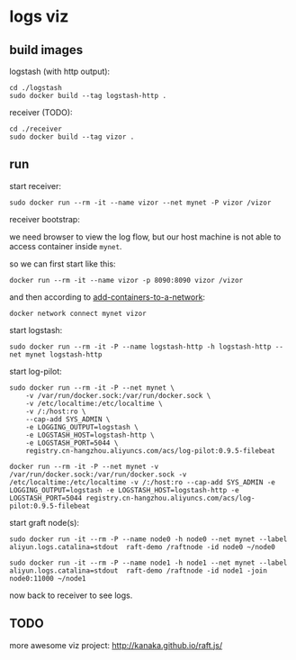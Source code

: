 # logs viz

## build images

logstash (with http output):

```
cd ./logstash
sudo docker build --tag logstash-http .
```

receiver (TODO):

```
cd ./receiver
sudo docker build --tag vizor .
```

## run 

start receiver:
```
sudo docker run --rm -it --name vizor --net mynet -P vizor /vizor
```

receiver bootstrap:

we need browser to view the log flow, but our host machine is not able to access container inside `mynet`.

so we can first start like this:

```
docker run --rm -it --name vizor -p 8090:8090 vizor /vizor
```

and then according to [add-containers-to-a-network](https://docs.docker.com/engine/tutorials/networkingcontainers/#add-containers-to-a-network):

```
docker network connect mynet vizor
```

start logstash:
```
sudo docker run --rm -it -P --name logstash-http -h logstash-http --net mynet logstash-http
```

start log-pilot:
```
sudo docker run --rm -it -P --net mynet \
    -v /var/run/docker.sock:/var/run/docker.sock \
    -v /etc/localtime:/etc/localtime \
    -v /:/host:ro \
    --cap-add SYS_ADMIN \
    -e LOGGING_OUTPUT=logstash \
    -e LOGSTASH_HOST=logstash-http \
    -e LOGSTASH_PORT=5044 \
    registry.cn-hangzhou.aliyuncs.com/acs/log-pilot:0.9.5-filebeat

docker run --rm -it -P --net mynet -v /var/run/docker.sock:/var/run/docker.sock -v /etc/localtime:/etc/localtime -v /:/host:ro --cap-add SYS_ADMIN -e LOGGING_OUTPUT=logstash -e LOGSTASH_HOST=logstash-http -e LOGSTASH_PORT=5044 registry.cn-hangzhou.aliyuncs.com/acs/log-pilot:0.9.5-filebeat
```

start graft node(s):
```
sudo docker run -it --rm -P --name node0 -h node0 --net mynet --label aliyun.logs.catalina=stdout  raft-demo /raftnode -id node0 ~/node0

sudo docker run -it --rm -P --name node1 -h node1 --net mynet --label aliyun.logs.catalina=stdout  raft-demo /raftnode -id node1 -join node0:11000 ~/node1 
```

now back to receiver to see logs.

## TODO

more awesome viz project: http://kanaka.github.io/raft.js/